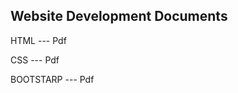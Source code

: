 ## Website Development Documents
   
   HTML      --- Pdf
   
   CSS       --- Pdf
   
   BOOTSTARP --- Pdf
